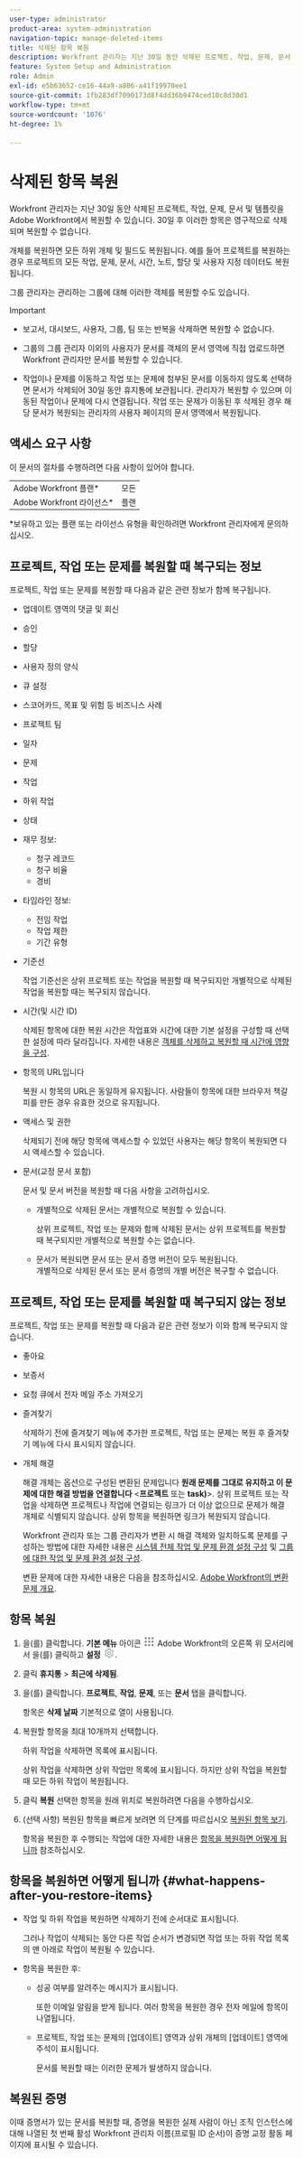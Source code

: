 ```yaml
---
user-type: administrator
product-area: system-administration
navigation-topic: manage-deleted-items
title: 삭제된 항목 복원
description: Workfront 관리자는 지난 30일 동안 삭제된 프로젝트, 작업, 문제, 문서 및 템플릿을 Adobe Workfront에서 복원할 수 있습니다. 30일 후 이러한 항목은 영구적으로 삭제되며 복원할 수 없습니다. 개체를 복원하면 모든 하위 개체 및 필드도 복원됩니다. 예를 들어 프로젝트를 복원하는 경우 프로젝트의 모든 작업, 문제, 문서, 시간, 노트, 할당 및 사용자 지정 데이터도 복원됩니다.items
feature: System Setup and Administration
role: Admin
exl-id: e5b63652-ce16-44a9-a806-a41f19970ee1
source-git-commit: 1fb283df7090173d8f4dd36b9474ced10c8d30d1
workflow-type: tm+mt
source-wordcount: '1076'
ht-degree: 1%

---
```


# 삭제된 항목 복원

<!--
DON'T DELETE, DRAFT OR HIDE THIS ARTICLE. IT IS LINKED TO THE PRODUCT, THROUGH THE CONTEXT SENSITIVE HELP LINKS.
-->

Workfront 관리자는 지난 30일 동안 삭제된 프로젝트, 작업, 문제, 문서 및 템플릿을 Adobe Workfront에서 복원할 수 있습니다. 30일 후 이러한 항목은 영구적으로 삭제되며 복원할 수 없습니다.

개체를 복원하면 모든 하위 개체 및 필드도 복원됩니다. 예를 들어 프로젝트를 복원하는 경우 프로젝트의 모든 작업, 문제, 문서, 시간, 노트, 할당 및 사용자 지정 데이터도 복원됩니다.

그룹 관리자는 관리하는 그룹에 대해 이러한 객체를 복원할 수도 있습니다.

>[!IMPORTANT]
>
>* 보고서, 대시보드, 사용자, 그룹, 팀 또는 반복을 삭제하면 복원할 수 없습니다.
>* 그룹의 그룹 관리자 이외의 사용자가 문서를 객체의 문서 영역에 직접 업로드하면 Workfront 관리자만 문서를 복원할 수 있습니다.
>
>* 작업이나 문제를 이동하고 작업 또는 문제에 첨부된 문서를 이동하지 않도록 선택하면 문서가 삭제되어 30일 동안 휴지통에 보관됩니다. 관리자가 복원할 수 있으며 이동된 작업이나 문제에 다시 연결됩니다. 작업 또는 문제가 이동된 후 삭제된 경우 해당 문서가 복원되는 관리자의 사용자 페이지의 문서 영역에서 복원됩니다.


## 액세스 요구 사항

이 문서의 절차를 수행하려면 다음 사항이 있어야 합니다.

<table style="table-layout:auto"> 
 <col> 
 <col> 
 <tbody> 
  <tr> 
   <td role="rowheader">Adobe Workfront 플랜*</td> 
   <td>모든</td> 
  </tr> 
  <tr> 
   <td role="rowheader">Adobe Workfront 라이선스*</td> 
   <td>플랜</td> 
  </tr> 
 </tbody> 
</table>

&#42;보유하고 있는 플랜 또는 라이선스 유형을 확인하려면 Workfront 관리자에게 문의하십시오.

## 프로젝트, 작업 또는 문제를 복원할 때 복구되는 정보

프로젝트, 작업 또는 문제를 복원할 때 다음과 같은 관련 정보가 함께 복구됩니다.

* 업데이트 영역의 댓글 및 회신
* 승인
* 할당
* 사용자 정의 양식
* 큐 설정
* 스코어카드, 목표 및 위험 등 비즈니스 사례
* 프로젝트 팀
* 일자
* 문제
* 작업
* 하위 작업
* 상태
* 재무 정보:

   * 청구 레코드
   * 청구 비율
   * 경비

* 타임라인 정보:

   * 전임 작업
   * 작업 제한
   * 기간 유형

* 기준선

   작업 기준선은 상위 프로젝트 또는 작업을 복원할 때 복구되지만 개별적으로 삭제된 작업을 복원할 때는 복구되지 않습니다.

* 시간(및 시간 ID)

   삭제된 항목에 대한 복원 시간은 작업표와 시간에 대한 기본 설정을 구성할 때 선택한 설정에 따라 달라집니다. 자세한 내용은 [객체를 삭제하고 복원할 때 시간에 영향을 구성](../../../administration-and-setup/manage-workfront/manage-deleted-items/configure-how-hours-affected-when-obj-deleted-restored.md).

* 항목의 URL입니다

   복원 시 항목의 URL은 동일하게 유지됩니다. 사람들이 항목에 대한 브라우저 책갈피를 만든 경우 유효한 것으로 유지됩니다.

* 액세스 및 권한

   삭제되기 전에 해당 항목에 액세스할 수 있었던 사용자는 해당 항목이 복원되면 다시 액세스할 수 있습니다.

* 문서(교정 문서 포함)

   문서 및 문서 버전을 복원할 때 다음 사항을 고려하십시오.

   * 개별적으로 삭제된 문서는 개별적으로 복원할 수 있습니다.

      상위 프로젝트, 작업 또는 문제와 함께 삭제된 문서는 상위 프로젝트를 복원할 때 복구되지만 개별적으로 복원할 수는 없습니다.

   * 문서가 복원되면 문서 또는 문서 증명 버전이 모두 복원됩니다.\
      개별적으로 삭제된 문서 또는 문서 증명의 개별 버전은 복구할 수 없습니다.

## 프로젝트, 작업 또는 문제를 복원할 때 복구되지 않는 정보

프로젝트, 작업 또는 문제를 복원할 때 다음과 같은 관련 정보가 이와 함께 복구되지 않습니다.

* 좋아요
* 보증서
* 요청 큐에서 전자 메일 주소 가져오기
* 즐겨찾기

   삭제하기 전에 즐겨찾기 메뉴에 추가한 프로젝트, 작업 또는 문제는 복원 후 즐겨찾기 메뉴에 다시 표시되지 않습니다.

* 개체 해결

   해결 개체는 옵션으로 구성된 변환된 문제입니다 **원래 문제를 그대로 유지하고 이 문제에 대한 해결 방법을 연결합니다** &lt;**프로젝트** 또는 **task)**>. 상위 프로젝트 또는 작업을 삭제하면 프로젝트나 작업에 연결되는 링크가 더 이상 없으므로 문제가 해결 개체로 식별되지 않습니다. 상위 항목을 복원하면 링크가 복원되지 않습니다.

   Workfront 관리자 또는 그룹 관리자가 변환 시 해결 객체와 일치하도록 문제를 구성하는 방법에 대한 자세한 내용은 [시스템 전체 작업 및 문제 환경 설정 구성](../../../administration-and-setup/set-up-workfront/configure-system-defaults/set-task-issue-preferences.md) 및 [그룹에 대한 작업 및 문제 환경 설정 구성](../../../administration-and-setup/manage-groups/create-and-manage-groups/configure-task-issue-preferences-group.md).

   변환 문제에 대한 자세한 내용은 다음을 참조하십시오. [Adobe Workfront의 변환 문제 개요](../../../manage-work/issues/convert-issues/convert-issues.md).

## 항목 복원

1. 을(를) 클릭합니다. **기본 메뉴** 아이콘 ![](assets/main-menu-icon.png) Adobe Workfront의 오른쪽 위 모서리에서 을(를) 클릭하고 **설정** ![](assets/gear-icon-settings.png).

1. 클릭 **휴지통** > **최근에 삭제됨**.
1. 을(를) 클릭합니다. **프로젝트**, **작업**, **문제**, 또는 **문서** 탭을 클릭합니다.

   항목은 **삭제 날짜** 기본적으로 열이 사용됩니다.

1. 복원할 항목을 최대 10개까지 선택합니다.

   하위 작업을 삭제하면 목록에 표시됩니다.

   상위 작업을 삭제하면 상위 작업만 목록에 표시됩니다. 하지만 상위 작업을 복원할 때 모든 하위 작업이 복원됩니다.

1. 클릭 **복원** 선택한 항목을 원래 위치로 복원하려면 다음을 수행하십시오.
1. (선택 사항) 복원된 항목을 빠르게 보려면 의 단계를 따르십시오 [복원된 항목 보기](../../../administration-and-setup/manage-workfront/manage-deleted-items/view-restored-items.md).

   항목을 복원한 후 수행되는 작업에 대한 자세한 내용은 [항목을 복원하면 어떻게 됩니까](#what-happens-after-you-restore-items) 참조하십시오.

## 항목을 복원하면 어떻게 됩니까 {#what-happens-after-you-restore-items}

* 작업 및 하위 작업을 복원하면 삭제하기 전에 순서대로 표시됩니다.

   그러나 작업이 삭제되는 동안 다른 작업 순서가 변경되면 작업 또는 하위 작업 목록의 맨 아래로 작업이 복원될 수 있습니다.

* 항목을 복원한 후:

   * 성공 여부를 알려주는 메시지가 표시됩니다.

      또한 이메일 알림을 받게 됩니다. 여러 항목을 복원한 경우 전자 메일에 항목이 나열됩니다.

   * 프로젝트, 작업 또는 문제의 [업데이트] 영역과 상위 개체의 [업데이트] 영역에 주석이 표시됩니다.

      문서를 복원할 때는 이러한 문제가 발생하지 않습니다.

## 복원된 증명

이때 증명서가 있는 문서를 복원할 때, 증명을 복원한 실제 사람이 아닌 조직 인스턴스에 대해 나열된 첫 번째 활성 Workfront 관리자 이름(프로필 ID 순서)이 증명 교정 활동 페이지에 표시될 수 있습니다.
